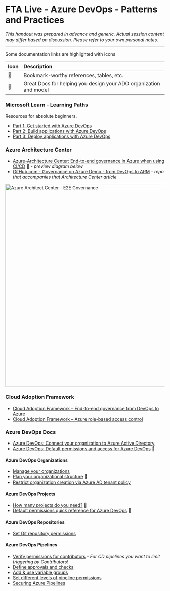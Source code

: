 # FTA Live - Azure DevOps - Patterns and Practices

_This handout was prepared in advance and generic. Actual session content may differ based on discussion. Please refer to your own personal notes._

---

Some documentation links are highlighted with icons

| Icon | Description |
|:--|:--|
| 📖 | Bookmark-worthy references, tables, etc. |
| 💭 | Great Docs for helping you design your ADO organization and model |

### Microsoft Learn - Learning Paths

Resources for absolute beginners.

- [Part 1: Get started with Azure DevOps](https://learn.microsoft.com/training/paths/evolve-your-devops-practices/)
- [Part 2: Build applications with Azure DevOps](https://learn.microsoft.com/en-us/training/paths/build-applications-with-azure-devops/)
- [Part 3: Deploy applications with Azure DevOps](https://learn.microsoft.com/en-us/training/paths/deploy-applications-with-azure-devops/)


### Azure Architecture Center

- [Azure-Architecture Center: End-to-end governance in Azure when using CI/CD](https://docs.microsoft.com/azure/architecture/example-scenario/governance/end-to-end-governance-in-azure) 💭 - _preview diagram below_
- [GitHub.com - Governance on Azure Demo - from DevOps to ARM](https://github.com/azure/devops-governance) - _repo that accompanies that Architecture Center article_

<img src="https://raw.githubusercontent.com/Azure/devops-governance/main/images/e2e-governance-overview.svg" width="640" alt="Azure Architect Center - E2E Governance">

### Cloud Adoption Framework

- [Cloud Adoption Framework – End-to-end governance from DevOps to Azure](https://docs.microsoft.com/azure/cloud-adoption-framework/secure/best-practices/end-to-end-governance) 
- [Cloud Adoption Framework – Azure role-based access control](https://docs.microsoft.com/azure/cloud-adoption-framework/ready/considerations/roles)

### Azure DevOps Docs

- [Azure DevOps: Connect your organization to Azure Active Directory](https://docs.microsoft.com/azure/devops/organizations/accounts/connect-organization-to-azure-ad?view=azure-devops)
- [Azure DevOps: Default permissions and access for Azure DevOps](https://docs.microsoft.com/azure/devops/organizations/security/permissions-access?toc=%2Fazure%2Fdevops%2Fget-started%2Ftoc.json&bc=%2Fazure%2Fdevops%2Fget-started%2Fbreadcrumb%2Ftoc.json&view=azure-devops#azure-repos) 📖

#### Azure DevOps Organizations

- [Manage your organizations](https://docs.microsoft.com/azure/devops/organizations/accounts/organization-management?view=azure-devops)
- [Plan your organizational structure](https://docs.microsoft.com/azure/devops/user-guide/plan-your-azure-devops-org-structure?toc=%2Fazure%2Fdevops%2Forganizations%2Ftoc.json&bc=%2Fazure%2Fdevops%2Forganizations%2Fbreadcrumb%2Ftoc.json&view=azure-devops) 💭
- [Restrict organization creation via Azure AD tenant policy](https://docs.microsoft.com/azure/devops/organizations/accounts/azure-ad-tenant-policy-restrict-org-creation?view=azure-devops)

#### Azure DevOps Projects

- [How many projects do you need?](https://docs.microsoft.com/azure/devops/user-guide/plan-your-azure-devops-org-structure?view=azure-devops#how-many-projects-do-you-need) 💭
- [Default permissions quick reference for Azure DevOps](https://docs.microsoft.com/azure/devops/organizations/security/permissions-access?toc=%2Fazure%2Fdevops%2Fget-started%2Ftoc.json&bc=%2Fazure%2Fdevops%2Fget-started%2Fbreadcrumb%2Ftoc.json&view=azure-devops) 📖

#### Azure DevOps Repositories

- [Set Git repository permissions](https://docs.microsoft.com/azure/devops/repos/git/set-git-repository-permissions?view=azure-devops)

#### Azure DevOps Pipelines

- [Verify permissions for contributors](https://docs.microsoft.com/azure/devops/pipelines/policies/set-permissions?view=azure-devops#verify-permissions-for-contributors) - _For CD pipelines you want to limit triggering by Contributors!_
- [Define approvals and checks](https://docs.microsoft.com/azure/devops/pipelines/process/approvals?view=azure-devops&tabs=check-pass)
- [Add & use variable groups](https://docs.microsoft.com/azure/devops/pipelines/library/variable-groups?view=azure-devops&tabs=yaml)
- [Set different levels of pipeline permissions](https://docs.microsoft.com/azure/devops/pipelines/policies/permissions?view=azure-devops#set-service-connection-permissions)
- [Securing Azure Pipelines](https://docs.microsoft.com/azure/devops/pipelines/security/overview?view=azure-devops) 
